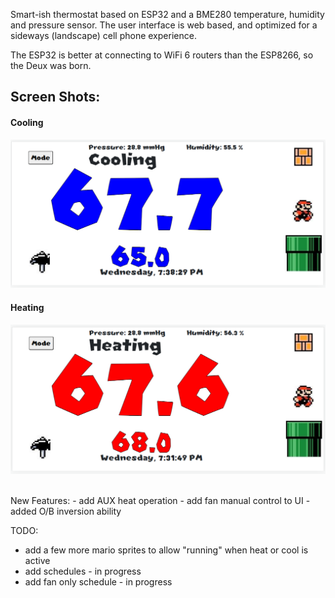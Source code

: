 Smart-ish thermostat based on ESP32 and a BME280 temperature, humidity and pressure sensor.
The user interface is web based, and optimized for a sideways (landscape) cell phone experience.

The ESP32 is better at connecting to WiFi 6 routers than the ESP8266, so the Deux was born.

## Screen Shots:
#### Cooling
![cooling](https://github.com/alager/smartThermostat/raw/main/ScreenShots/Cooling.PNG?raw=true)

#### Heating
![heating](https://github.com/alager/smartThermostat/raw/main/ScreenShots/Heating.PNG?raw=true)

<br>
New Features:
- add AUX heat operation
- add fan manual control to UI
- added O/B inversion ability

TODO:
- add a few more mario sprites to allow "running" when heat or cool is active
- add schedules - in progress
- add fan only schedule - in progress
